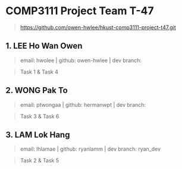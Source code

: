 # COMP3111 Project Team T-47
> https://github.com/owen-hwlee/hkust-comp3111-project-t47.git

## 1. LEE Ho Wan Owen
> email: hwolee | github: owen-hwlee | dev branch: 

> Task 1 & Task 4

## 2. WONG Pak To
> email: ptwongaa | github: hermanwpt | dev branch: 

> Task 3 & Task 6

## 3. LAM Lok Hang
> email: lhlamae | github: ryanlamm | dev branch: ryan_dev

> Task 2 & Task 5